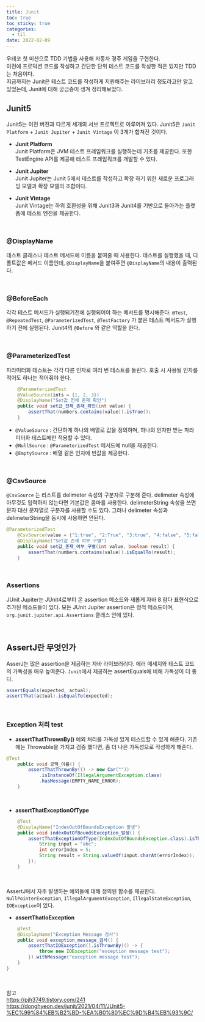 ```yaml
---
title: Junit
toc: true
toc_sticky: true
categories:
  - til
date: 2022-02-09
---
```


우테코 첫 미션으로 TDD 기법을 사용해 자동차 경주 게임을 구현한다.<br/>
이전에 프로덕션 코드를 작성하고 간단한 단위 테스트 코드를 작성한 적은 있지만 TDD는 처음이다.<br/>
지금까지는 Junit은 테스트 코드를 작성하게 지원해주는 라이브러리 정도라고만 알고 있었는데, Junit에 대해 궁금증이 생겨 정리해보았다.<br/>

## Junit5

Junit5는 이전 버전과 다르게 세개의 서브 프로젝트로 이루어져 있다.
Junit5은 `Junit Platform` + `Junit Jupiter` + `Junit Vintage` 이 3개가 합쳐진 것이다.

- **Junit Platform**<br/>
	Junit Platform은 JVM 테스트 프레임워크를 실행하는데 기초를 제공한다.
	또한 TestEngine API를 제공해 테스트 프레임워크를 개발할 수 있다.

- **Junit Jupiter**<br/>
	Junit Jupiter는 Junit 5에서 테스트를 작성하고 확장 하기 위한 새로운 프로그래밍 모델과 확장 모델의 조합이다.

- **Junit Vintage**<br/>
	Junit Vintage는 하위 호환성을 위해 Junit3과 Junit4를 기반으로 돌아가는 플랫폼에 테스트 엔진을 제공한다.
	
	<br/>


### @DisplayName

테스트 클래스나 테스트 메서드에 이름을 붙여줄 때 사용한다.
테스트를 실행했을 때, 디폴트값은 메서드 이름인데, `@DisplayName`을 붙여주면 `@DisplayName`의 내용이 출력된다.

<br/>

### @BeforeEach

각각 테스트 메서드가 실행되기전에 실행되어야 하는 메서드를 명시해준다.
`@Test`, `@RepeatedTest`, `@ParameterizedTest`, `@TestFactory` 가 붙은 테스트 메서드가 실행하기 전에 실행된다.
Junit4의 `@Before` 와 같은 역할을 한다.

<br/>

### @ParameterizedTest

파라미터화 테스트는 각각 다른 인자로 여러 번 테스트를 돌린다.
호출 시 사용될 인자를 적어도 하나는 적어줘야 한다.

```java
	@ParameterizedTest
	@ValueSource(ints = {1, 2, 3})
	@DisplayName("Set값 전체 존재 확인")
	public void set값_전체_존재_확인(int value) {
		assertThat(numbers.contains(value)).isTrue();
	}
```

- `@ValueSource`  :  간단하게 하나의 배열로 값을 정의하며, 하나의 인자만 받는 파라미터화 테스트에만 적용할 수 있다.
- `@NullSource` : `@ParameterizedTest` 메서드에 null을 제공한다.
- `@EmptySource` : 배열 같은 인자에 빈값을 제공한다.

<br/>

### @CsvSource

`@CsvSource` 는 리스트를 delimeter 속성의 구분자로 구분해 준다.
delimeter 속성에 아무것도 입력하지 않는다면 기본값은 콤마를 사용한다.
delimeterString 속성을 쓰면 문자 대신 문자열로 구분자를 사용할 수도 있다.
그러나 delimeter 속성과 delimeterString을 동시에 사용하면 안된다.

```java
@ParameterizedTest
	@CsvSource(value = {"1:true", "2:True", "3:true", "4:false", "5:false"}, delimiter = ':')
	@DisplayName("Set값 존재 여부 구별")
	public void set값_존재_여부_구별(int value, boolean result) {
		assertThat(numbers.contains(value)).isEqualTo(result);
	}
```

<br/>

### Assertions

JUnit Jupiter는 JUnit4로부터 온 assertion 메소드와 새롭게 자바 8 람다 표현식으로 추가된 메소드들이 있다. 
모든 JUnit Jupiter assertion은 정적 메소드이며, `org.junit.jupiter.api.Assertions` 클래스 안에 있다.

<br/>

## AssertJ란 무엇인가

AsserJ는 많은 assertion을 제공하는 자바 라이브러리다.
에러 메세지와 테스트 코드의 가독성을 매우 높여준다.
`Junit`에서 제공하는 assertEquals에 비해 가독성이 더 좋다.

```java
assertEquals(expected, actual);
assertThat(actual).isEqualTo(expected);
```

<br/>


### Exception 처리 test

- **assertThatThrownBy()** 
  예외 처리를 가독성 있게 테스트할 수 있게 해준다.
  기존에는 Throwable을 가지고 검증 했다면, 좀 더 나은 가독성으로 작성하게 해준다.

```java
@Test
	public void 공백_이름() {
		assertThatThrownBy(() -> new Car(""))
			.isInstanceOf(IllegalArgumentException.class)
			.hasMessage(EMPTY_NAME_ERROR);
	}
```

<br/>

- **assertThatExceptionOfType**

```java
	@Test
	@DisplayName("IndexOutOfBoundsException 발생")
	public void indexOutOfBoundsException_발생() {
		assertThatExceptionOfType(IndexOutOfBoundsException.class).isThrownBy(() -> {
			String input = "abc";
			int errorIndex = 5;
			String result = String.valueOf(input.charAt(errorIndex));
		});
	}
```

<br/>

 AssertJ에서 자주 발생하는 예외들에 대해 정의된 함수를 제공한다.
`NullPointerException`, `IllegalArgumentException`, `IllegalStateException`, `IOException`이 있다.


- **assertThatIoException**

```java
	@Test
	@DisplayName("Exception Message 검사")
	public void exception_message_검사() {
		assertThatIOException().isThrownBy(() -> {
			throw new IOException("exception message test");
		}).withMessage("exception message test");
	}
}
```



<br/>

참고<br/>
<https://pjh3749.tistory.com/241><br/>
<https://donghyeon.dev/junit/2021/04/11/JUnit5-%EC%99%84%EB%B2%BD-%EA%B0%80%EC%9D%B4%EB%93%9C/>



